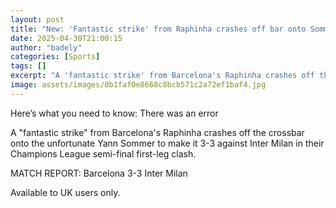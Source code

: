 ```yaml
---
layout: post
title: "New: 'Fantastic strike' from Raphinha crashes off bar onto Sommer to make it 3-3"
date: 2025-04-30T21:00:15
author: "badely"
categories: [Sports]
tags: []
excerpt: "A 'fantastic strike' from Barcelona's Raphinha crashes off the crossbar onto the unfortunate Yann Sommer to make it 3-3 against Inter Milan in their C"
image: assets/images/0b1faf0e8668c8bcb571c2a72ef1baf4.jpg
---
```


Here’s what you need to know: There was an error

A "fantastic strike" from Barcelona's Raphinha crashes off the crossbar onto the unfortunate Yann Sommer to make it 3-3 against Inter Milan in their Champions League semi-final first-leg clash.

MATCH REPORT: Barcelona 3-3 Inter Milan

Available to UK users only.

